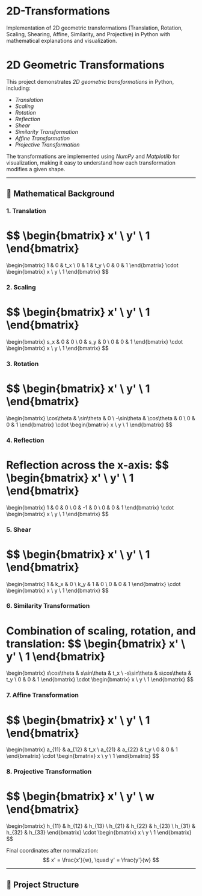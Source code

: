 # 2D-Transformations
Implementation of 2D geometric transformations (Translation, Rotation, Scaling, Shearing, Affine, Similarity, and Projective) in Python with mathematical explanations and visualization.
# 2D Geometric Transformations

This project demonstrates *2D geometric transformations* in Python, including:

- *Translation*
- *Scaling*
- *Rotation*
- *Reflection*
- *Shear*
- *Similarity Transformation*
- *Affine Transformation*
- *Projective Transformation*

The transformations are implemented using *NumPy* and *Matplotlib* for visualization, making it easy to understand how each transformation modifies a given shape.

---

## 🔹 Mathematical Background

### 1. Translation
$$
\begin{bmatrix}
x' \\ y' \\ 1
\end{bmatrix}
=
\begin{bmatrix}
1 & 0 & t_x \\
0 & 1 & t_y \\
0 & 0 & 1
\end{bmatrix}
\cdot
\begin{bmatrix}
x \\ y \\ 1
\end{bmatrix}
$$



### 2. Scaling
$$
\begin{bmatrix}
x' \\ y' \\ 1
\end{bmatrix}
=
\begin{bmatrix}
s_x & 0 & 0 \\
0 & s_y & 0 \\
0 & 0 & 1
\end{bmatrix}
\cdot
\begin{bmatrix}
x \\ y \\ 1
\end{bmatrix}
$$

### 3. Rotation
$$
\begin{bmatrix}
x' \\ y' \\ 1
\end{bmatrix}
=
\begin{bmatrix}
\cos\theta & \sin\theta & 0 \\
-\sin\theta & \cos\theta & 0 \\
0 & 0 & 1
\end{bmatrix}
\cdot
\begin{bmatrix}
x \\ y \\ 1
\end{bmatrix}
$$

### 4. Reflection
Reflection across the x-axis:
$$
\begin{bmatrix}
x' \\ y' \\ 1
\end{bmatrix}
=
\begin{bmatrix}
1 & 0 & 0 \\
0 & -1 & 0 \\
0 & 0 & 1
\end{bmatrix}
\cdot
\begin{bmatrix}
x \\ y \\ 1
\end{bmatrix}
$$

### 5. Shear
$$
\begin{bmatrix}
x' \\ y' \\ 1
\end{bmatrix}
=
\begin{bmatrix}
1 & k_x & 0 \\
k_y & 1 & 0 \\
0 & 0 & 1
\end{bmatrix}
\cdot
\begin{bmatrix}
x \\ y \\ 1
\end{bmatrix}
$$

### 6. Similarity Transformation
Combination of scaling, rotation, and translation:
$$
\begin{bmatrix}
x' \\ y' \\ 1
\end{bmatrix}
=
\begin{bmatrix}
s\cos\theta & s\sin\theta & t_x \\
-s\sin\theta & s\cos\theta & t_y \\
0 & 0 & 1
\end{bmatrix}
\cdot
\begin{bmatrix}
x \\ y \\ 1
\end{bmatrix}
$$

### 7. Affine Transformation
$$
\begin{bmatrix}
x' \\ y' \\ 1
\end{bmatrix}
=
\begin{bmatrix}
a_{11} & a_{12} & t_x \\
a_{21} & a_{22} & t_y \\
0 & 0 & 1
\end{bmatrix}
\cdot
\begin{bmatrix}
x \\ y \\ 1
\end{bmatrix}
$$

### 8. Projective Transformation
$$
\begin{bmatrix}
x' \\ y' \\ w
\end{bmatrix}
=
\begin{bmatrix}
h_{11} & h_{12} & h_{13} \\
h_{21} & h_{22} & h_{23} \\
h_{31} & h_{32} & h_{33}
\end{bmatrix}
\cdot
\begin{bmatrix}
x \\ y \\ 1
\end{bmatrix}
$$

Final coordinates after normalization:
$$
x' = \frac{x'}{w}, \quad y' = \frac{y'}{w}
$$

---

## 🔹 Project Structure
